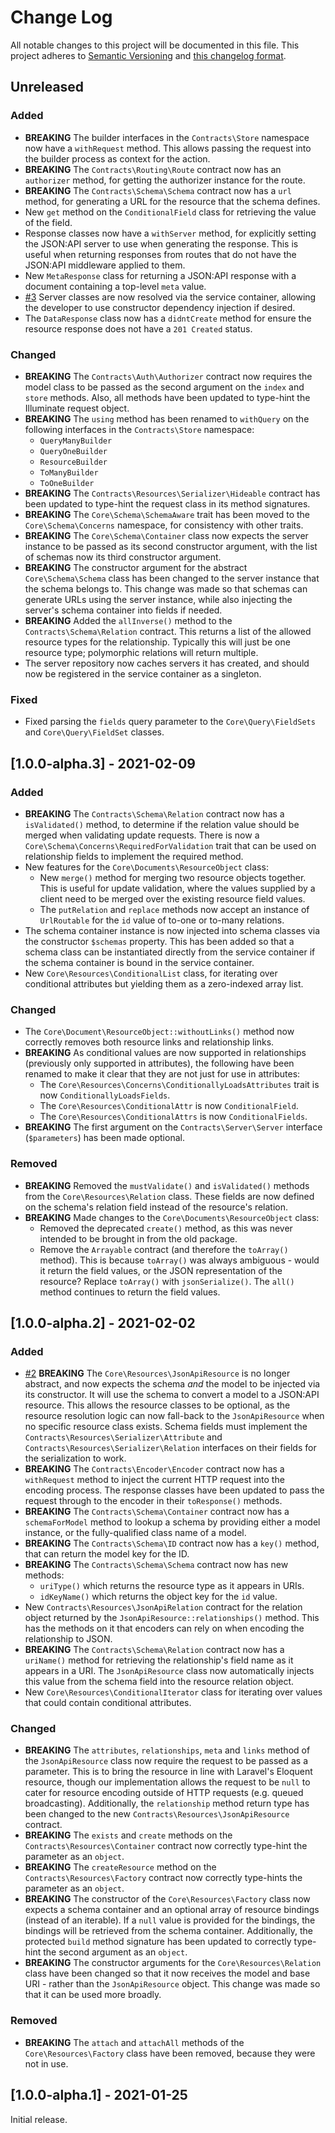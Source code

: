 # Change Log

All notable changes to this project will be documented in this file. This project adheres to
[Semantic Versioning](http://semver.org/) and [this changelog format](http://keepachangelog.com/).

## Unreleased

### Added

- **BREAKING** The builder interfaces in the `Contracts\Store` namespace now have a `withRequest` method. This allows
  passing the request into the builder process as context for the action.
- **BREAKING** The `Contracts\Routing\Route` contract now has an `authorizer` method, for getting the authorizer
  instance for the route.
- **BREAKING** The `Contracts\Schema\Schema` contract now has a `url` method, for generating a URL for the resource that
  the schema defines.
- New `get` method on the `ConditionalField` class for retrieving the value of the field.
- Response classes now have a `withServer` method, for explicitly setting the JSON:API server to use when generating the
  response. This is useful when returning responses from routes that do not have the JSON:API middleware applied to
  them.
- New `MetaResponse` class for returning a JSON:API response with a document containing a top-level `meta` value.
- [#3](https://github.com/laravel-json-api/core/pull/3) Server classes are now resolved via the service container,
  allowing the developer to use constructor dependency injection if desired.
- The `DataResponse` class now has a `didntCreate` method for ensure the resource response does not have a `201 Created`
  status.

### Changed

- **BREAKING** The `Contracts\Auth\Authorizer` contract now requires the model class to be passed as the second argument
  on the `index` and `store` methods. Also, all methods have been updated to type-hint the Illuminate request object.
- **BREAKING** The `using` method has been renamed to `withQuery` on the following interfaces in the `Contracts\Store`
  namespace:
    - `QueryManyBuilder`
    - `QueryOneBuilder`
    - `ResourceBuilder`
    - `ToManyBuilder`
    - `ToOneBuilder`
- **BREAKING** The `Contracts\Resources\Serializer\Hideable` contract has been updated to type-hint the request class in
  its method signatures.
- **BREAKING** The `Core\Schema\SchemaAware` trait has been moved to the `Core\Schema\Concerns` namespace, for
  consistency with other traits.
- **BREAKING** The `Core\Schema\Container` class now expects the server instance to be passed as its second constructor
  argument, with the list of schemas now its third constructor argument.
- **BREAKING** The constructor argument for the abstract `Core\Schema\Schema` class has been changed to the server
  instance that the schema belongs to. This change was made so that schemas can generate URLs using the server instance,
  while also injecting the server's schema container into fields if needed.
- **BREAKING** Added the `allInverse()` method to the `Contracts\Schema\Relation` contract. This returns a list of the
  allowed resource types for the relationship. Typically this will just be one resource type; polymorphic relations will
  return multiple.
- The server repository now caches servers it has created, and should now be registered in the service container as a
  singleton.

### Fixed

- Fixed parsing the `fields` query parameter to the `Core\Query\FieldSets` and `Core\Query\FieldSet` classes.

## [1.0.0-alpha.3] - 2021-02-09

### Added

- **BREAKING** The `Contracts\Schema\Relation` contract now has a `isValidated()` method, to determine if the relation
  value should be merged when validating update requests. There is now a `Core\Schema\Concerns\RequiredForValidation`
  trait that can be used on relationship fields to implement the required method.
- New features for the `Core\Documents\ResourceObject` class:
    - New `merge()` method for merging two resource objects together. This is useful for update validation, where the
      values supplied by a client need to be merged over the existing resource field values.
    - The `putRelation` and `replace` methods now accept an instance of `UrlRoutable` for the `id` value of to-one or
      to-many relations.
- The schema container instance is now injected into schema classes via the constructor `$schemas` property. This has
  been added so that a schema class can be instantiated directly from the service container if the schema container is
  bound in the service container.
- New `Core\Resources\ConditionalList` class, for iterating over conditional attributes but yielding them as a
  zero-indexed array list.

### Changed

- The `Core\Document\ResourceObject::withoutLinks()` method now correctly removes both resource links and relationship
  links.
- **BREAKING** As conditional values are now supported in relationships (previously only supported in attributes), the
  following have been renamed to make it clear that they are not just for use in attributes:
    - The `Core\Resources\Concerns\ConditionallyLoadsAttributes` trait is now `ConditionallyLoadsFields`.
    - The `Core\Resources\ConditionalAttr` is now `ConditionalField`.
    - The `Core\Resources\ConditionalAttrs` is now `ConditionalFields`.
- **BREAKING** The first argument on the `Contracts\Server\Server` interface (`$parameters`) has been made optional.

### Removed

- **BREAKING** Removed the `mustValidate()` and `isValidated()` methods from the `Core\Resources\Relation` class. These
  fields are now defined on the schema's relation field instead of the resource's relation.
- **BREAKING** Made changes to the `Core\Documents\ResourceObject` class:
    - Removed the deprecated `create()` method, as this was never intended to be brought in from the old package.
    - Remove the `Arrayable` contract (and therefore the `toArray()` method). This is because `toArray()` was always
      ambiguous - would it return the field values, or the JSON representation of the resource? Replace `toArray()`
      with `jsonSerialize()`. The `all()` method continues to return the field values.

## [1.0.0-alpha.2] - 2021-02-02

### Added

- [#2](https://github.com/laravel-json-api/core/pull/2)
  **BREAKING** The `Core\Resources\JsonApiResource` is no longer abstract, and now expects the schema *and* the model to
  be injected via its constructor. It will use the schema to convert a model to a JSON:API resource. This allows the
  resource classes to be optional, as the resource resolution logic can now fall-back to the `JsonApiResource` when no
  specific resource class exists. Schema fields must implement the `Contracts\Resources\Serializer\Attribute`
  and `Contracts\Resources\Serializer\Relation` interfaces on their fields for the serialization to work.
- **BREAKING** The `Contracts\Encoder\Encoder` contract now has a `withRequest` method to inject the current HTTP
  request into the encoding process. The response classes have been updated to pass the request through to the encoder
  in their `toResponse()` methods.
- **BREAKING** The `Contracts\Schema\Container` contract now has a `schemaForModel` method to lookup a schema by
  providing either a model instance, or the fully-qualified class name of a model.
- **BREAKING** The `Contracts\Schema\ID` contract now has a `key()` method, that can return the model key for the ID.
- **BREAKING** The `Contracts\Schema\Schema` contract now has new methods:
    - `uriType()` which returns the resource type as it appears in URIs.
    - `idKeyName()` which returns the object key for the `id` value.
- New `Contracts\Resources\JsonApiRelation` contract for the relation object returned by the
  `JsonApiResource::relationships()` method. This has the methods on it that encoders can rely on when encoding the
  relationship to JSON.
- **BREAKING** The `Contracts\Schema\Relation` contract now has a `uriName()` method for retrieving the relationship's
  field name as it appears in a URI. The `JsonApiResource`
  class now automatically injects this value from the schema field into the resource relation object.
- New `Core\Resources\ConditionalIterator` class for iterating over values that could contain conditional attributes.

### Changed

- **BREAKING** The `attributes`, `relationships`, `meta` and `links` method of the `JsonApiResource`
  class now require the request to be passed as a parameter. This is to bring the resource in line with Laravel's
  Eloquent resource, though our implementation allows the request to be `null` to cater for resource encoding outside of
  HTTP requests (e.g. queued broadcasting). Additionally, the `relationship` method return type has been changed to the
  new `Contracts\Resources\JsonApiResource`
  contract.
- **BREAKING** The `exists` and `create` methods on the `Contracts\Resources\Container` contract now correctly type-hint
  the parameter as an `object`.
- **BREAKING** The `createResource` method on the `Contracts\Resources\Factory` contract now correctly type-hints the
  parameter as an `object`.
- **BREAKING** The constructor of the `Core\Resources\Factory` class now expects a schema container and an optional
  array of resource bindings (instead of an iterable). If a `null` value is provided for the bindings, the bindings will
  be retrieved from the schema container. Additionally, the protected
  `build` method signature has been updated to correctly type-hint the second argument as an `object`.
- **BREAKING** The constructor arguments for the `Core\Resources\Relation` class have been changed so that it now
  receives the model and base URI - rather than the `JsonApiResource` object. This change was made so that it can be
  used more broadly.

### Removed

- **BREAKING** The `attach` and `attachAll` methods of the `Core\Resources\Factory` class have been removed, because
  they were not in use.

## [1.0.0-alpha.1] - 2021-01-25

Initial release.
